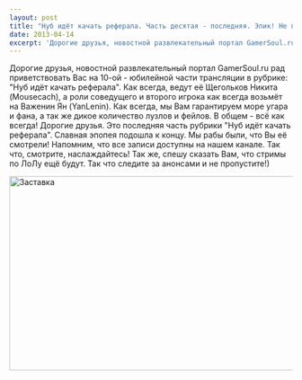 ```yaml
---
layout: post
title: "Нуб идёт качать реферала. Часть десятая - последняя. Эпик! Не пропусти."
date: 2013-04-14
excerpt: 'Дорогие друзья, новостной развлекательный портал GamerSoul.ru рад приветствовать Вас на 10-ой - юбилейной части трансляции в рубрике&#58; "Нуб идёт качать реферала"...'
---
```


Дорогие друзья, новостной развлекательный портал GamerSoul.ru рад приветствовать Вас на 10-ой - юбилейной части трансляции в рубрике: "Нуб идёт качать реферала". Как всегда, ведут её Щегольков Никита (Mousecach), а роли соведущего и второго игрока как всегда возьмёт на Важенин Ян (YanLenin). Как всегда, мы Вам гарантируем море угара и фана, а так же дикое количество лузлов и фейлов. В общем - всё как всегда!
Дорогие друзья. Это последняя часть рубрики "Нуб идёт качать реферала". Славная эпопея подошла к концу. Мы рабы были, что Вы её смотрели! Напомним, что все записи доступны на нашем канале. Так что, смотрите, наслаждайтесь!
Так же, спешу сказать Вам, что стримы по ЛоЛу ещё будут. Так что следите за анонсами и не пропустите!)

<a href="http://gamersoul.ru/wp-content/uploads/2013/01/Заставка.png"><img class="wp-image-952 aligncenter" alt="Заставка" src="http://gamersoul.ru/wp-content/uploads/2013/01/Заставка.png" width="614" height="346" /></a>